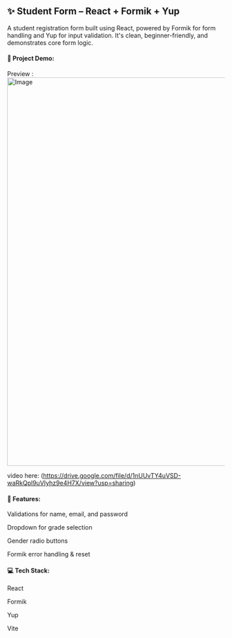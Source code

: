 <h2>✨ Student Form – React + Formik + Yup</h2>

A student registration form built using React, powered by Formik for form handling and Yup for input validation. It's clean, beginner-friendly, and demonstrates core form logic.

<h4>🎥 Project Demo:</h4>

Preview : <img width="1600" height="900" alt="Image" src="https://github.com/user-attachments/assets/ab39328b-a6e9-4042-9d51-8fca18ff9aee" />

video here: (https://drive.google.com/file/d/1nUUvTY4uVSD-waRkQpl9uVIyhz9e4H7X/view?usp=sharing)

<h4>🧠 Features:</h4>

Validations for name, email, and password

Dropdown for grade selection

Gender radio buttons

Formik error handling & reset

<h4>💻 Tech Stack:</h4>

React

Formik

Yup

Vite

